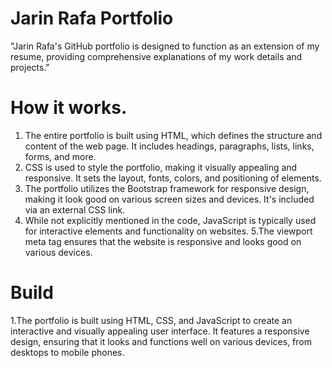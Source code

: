 # Jarin Rafa Portfolio

"Jarin Rafa's GitHub portfolio is designed to function as an extension of my resume, providing comprehensive explanations of my work details and projects."

# How it works.

1. The entire portfolio is built using HTML, which defines the structure and content of the web page. It includes headings, paragraphs, lists, links, forms, and more.
2. CSS is used to style the portfolio, making it visually appealing and responsive. It sets the layout, fonts, colors, and positioning of elements.
3. The portfolio utilizes the Bootstrap framework for responsive design, making it look good on various screen sizes and devices. It's included via an external CSS link.
4. While not explicitly mentioned in the code, JavaScript is typically used for interactive elements and functionality on websites.
5.The viewport meta tag ensures that the website is responsive and looks good on various devices.

# Build 

1.The portfolio is built using HTML, CSS, and JavaScript to create an interactive and visually appealing user interface. It features a responsive design, ensuring that it looks and functions well on various devices, from desktops to mobile phones.
